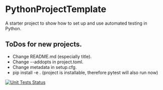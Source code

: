 # PythonProjectTemplate
A starter project to show how to set up and use automated testing in Python.

## ToDos for new projects.
- Change README.md (especially title).
- Change --addopts in project.toml.
- Change metadata in setup.cfg.
- pip install -e .  (project is installable, therefore pytest will also run now)

[![Unit Tests Status](https://github.com/johannesstengele/PythonProjectTemplate/actions/workflows/tests.yml/badge.svg)](https://github.com/johannesstengele/PythonProjectTemplate/actions)